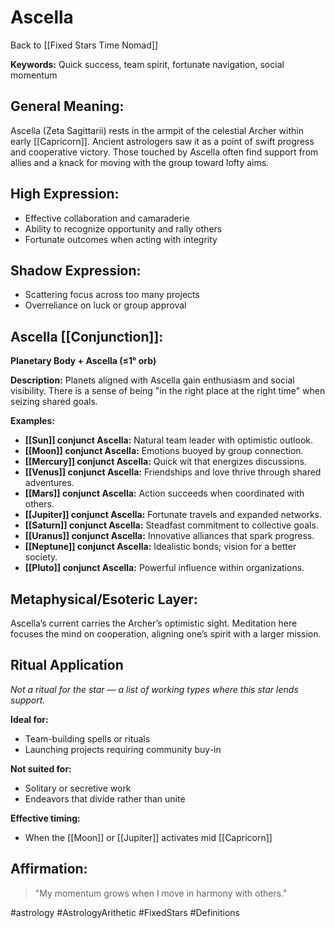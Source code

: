 # Ascella

Back to [[Fixed Stars Time Nomad]]

**Keywords:** Quick success, team spirit, fortunate navigation, social momentum

## General Meaning:
Ascella (Zeta Sagittarii) rests in the armpit of the celestial Archer within early [[Capricorn]]. Ancient astrologers saw it as a point of swift progress and cooperative victory. Those touched by Ascella often find support from allies and a knack for moving with the group toward lofty aims.

## High Expression:
- Effective collaboration and camaraderie
- Ability to recognize opportunity and rally others
- Fortunate outcomes when acting with integrity
## Shadow Expression:
- Scattering focus across too many projects
- Overreliance on luck or group approval
## Ascella [[Conjunction]]:

**Planetary Body + Ascella (≤1° orb)**

**Description:**
Planets aligned with Ascella gain enthusiasm and social visibility. There is a sense of being "in the right place at the right time" when seizing shared goals.

**Examples:**
- **[[Sun]] conjunct Ascella:** Natural team leader with optimistic outlook.
- **[[Moon]] conjunct Ascella:** Emotions buoyed by group connection.
- **[[Mercury]] conjunct Ascella:** Quick wit that energizes discussions.
- **[[Venus]] conjunct Ascella:** Friendships and love thrive through shared adventures.
- **[[Mars]] conjunct Ascella:** Action succeeds when coordinated with others.
- **[[Jupiter]] conjunct Ascella:** Fortunate travels and expanded networks.
- **[[Saturn]] conjunct Ascella:** Steadfast commitment to collective goals.
- **[[Uranus]] conjunct Ascella:** Innovative alliances that spark progress.
- **[[Neptune]] conjunct Ascella:** Idealistic bonds; vision for a better society.
- **[[Pluto]] conjunct Ascella:** Powerful influence within organizations.
## Metaphysical/Esoteric Layer:
Ascella’s current carries the Archer’s optimistic sight. Meditation here focuses the mind on cooperation, aligning one’s spirit with a larger mission.

## Ritual Application
*Not a ritual for the star — a list of working types where this star lends support.*

**Ideal for:**
- Team-building spells or rituals
- Launching projects requiring community buy-in

**Not suited for:**
- Solitary or secretive work
- Endeavors that divide rather than unite

**Effective timing:**
- When the [[Moon]] or [[Jupiter]] activates mid [[Capricorn]]

## Affirmation:

> "My momentum grows when I move in harmony with others."

#astrology #AstrologyArithetic #FixedStars #Definitions
